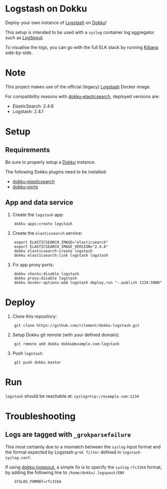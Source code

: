 # Logstash on Dokku

Deploy your own instance of [Logstash](https://www.elastic.co/fr/products/logstash)
on [Dokku](https://github.com/dokku/dokku)!

This setup is intended to be used with a `syslog` container log aggregator
such as [LogSpout](https://github.com/michaelshobbs/dokku-logspout).

To visualise the logs, you can go with the full ELK stack by running
[Kibana](https://github.com/rclement/dokku-kibana) side-by-side.


# Note

This project makes use of the official (legacy) [Logstash](https://hub.docker.com/_/logstash/) Docker image.

For compatibility reasons with [dokku-elasticsearch](https://github.com/dokku/dokku-elasticsearch),
deployed versions are:

- ElasticSearch: 2.4.6
- Logstash: 2.4.1


# Setup

## Requirements

Be sure to properly setup a [Dokku](https://github.com/dokku/dokku) instance.

The following Dokku plugins need to be installed:

- [dokku-elasticsearch](https://github.com/dokku/dokku-elasticsearch)
- [dokku-ports](https://github.com/dokku-community/dokku-ports)

## App and data service

1. Create the `logstash` app:

```
    dokku apps:create logstash
```

2. Create the `elasticsearch` service:

```
    export ELASTICSEARCH_IMAGE="elasticsearch"
    export ELASTICSEARCH_IMAGE_VERSION="2.4.6"
    dokku elasticsearch:create logstash
    dokku elasticsearch:link logstash logstash
```

3. Fix app proxy ports:

```
    dokku checks:disable logstash
    dokku proxy:disable logstash
    dokku docker-options:add logstash deploy,run "--publish 1234:5000"
```


# Deploy

1. Clone this repository:

```
    git clone https://github.com/rclement/dokku-logstash.git
```

2. Setup Dokku git remote (with your defined domain):

```
    git remote add dokku dokku@example.com:logstash
```

3. Push `logstash`:

```
    git push dokku master
```


# Run

`logstash` should be reachable at: `syslog+tcp://example.com:1234`


# Troubleshooting

## Logs are tagged with `_grokparsefailure`

This most certainly due to a mismatch between the `syslog` input format and
the format expected by Logstash `grok filter` defined in `logstash-syslog.conf`.

If using [dokku-logspout](https://github.com/michaelshobbs/dokku-logspout), a
simple fix is to specify the `syslog` `rfc3164` format, by adding the following
line to `/home/dokku/.logspout/ENV`

```
    SYSLOG_FORMAT=rfc3164
```

